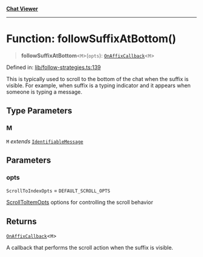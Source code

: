 [**Chat Viewer**](../README.md)

***

# Function: followSuffixAtBottom()

> **followSuffixAtBottom**\<`M`\>(`opts`): [`OnAffixCallback`](../type-aliases/OnAffixCallback.md)\<`M`\>

Defined in: [lib/follow-strategies.ts:139](https://github.com/wix-incubator/chat-viewer/blob/83481c9b59373be99cbdd28a40e5ba8a4798e38a/lib/follow-strategies.ts#L139)

This is typically used to scroll to the bottom of the chat when the suffix is visible.
For example, when suffix is a typing indicator and it appears when someone is typing a message.

## Type Parameters

### M

`M` *extends* [`IdentifiableMessage`](../type-aliases/IdentifiableMessage.md)

## Parameters

### opts

`ScrollToIndexOpts` = `DEFAULT_SCROLL_OPTS`

[ScrollToItemOpts](../interfaces/ScrollToItemOpts.md) options for controlling the scroll behavior

## Returns

[`OnAffixCallback`](../type-aliases/OnAffixCallback.md)\<`M`\>

A callback that performs the scroll action when the suffix is visible.
